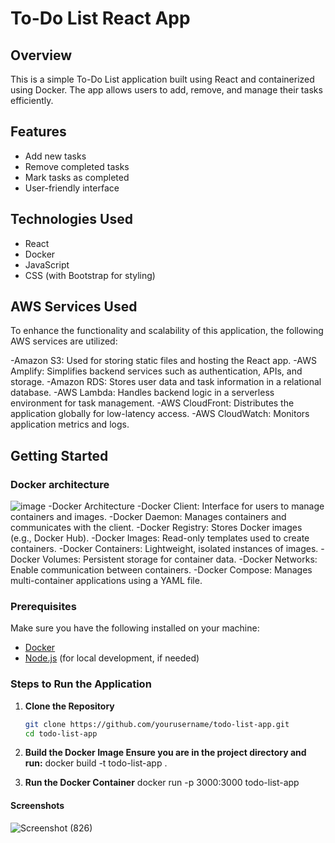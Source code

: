 # To-Do List React App

## Overview
This is a simple To-Do List application built using React and containerized using Docker. The app allows users to add, remove, and manage their tasks efficiently.

## Features
- Add new tasks
- Remove completed tasks
- Mark tasks as completed
- User-friendly interface

## Technologies Used
- React
- Docker
- JavaScript
- CSS (with Bootstrap for styling)

## AWS Services Used
To enhance the functionality and scalability of this application, the following AWS services are utilized:

-Amazon S3: Used for storing static files and hosting the React app.
-AWS Amplify: Simplifies backend services such as authentication, APIs, and storage.
-Amazon RDS: Stores user data and task information in a relational database.
-AWS Lambda: Handles backend logic in a serverless environment for task management.
-AWS CloudFront: Distributes the application globally for low-latency access.
-AWS CloudWatch: Monitors application metrics and logs.
## Getting Started

### Docker architecture
![image](https://github.com/user-attachments/assets/5aceef3a-4b79-4450-920e-2a293872fd40)
-Docker Architecture
-Docker Client: Interface for users to manage containers and images.
-Docker Daemon: Manages containers and communicates with the client.
-Docker Registry: Stores Docker images (e.g., Docker Hub).
-Docker Images: Read-only templates used to create containers.
-Docker Containers: Lightweight, isolated instances of images.
-Docker Volumes: Persistent storage for container data.
-Docker Networks: Enable communication between containers.
-Docker Compose: Manages multi-container applications using a YAML file.


### Prerequisites
Make sure you have the following installed on your machine:
- [Docker](https://www.docker.com/get-started) 
- [Node.js](https://nodejs.org/) (for local development, if needed)

### Steps to Run the Application

1. **Clone the Repository**
   ```bash
   git clone https://github.com/yourusername/todo-list-app.git
   cd todo-list-app
   
2. **Build the Docker Image Ensure you are in the project directory and run:**
docker build -t todo-list-app .

3. **Run the Docker Container**
   docker run -p 3000:3000 todo-list-app

#### Screenshots
![Screenshot (826)](https://github.com/user-attachments/assets/d132963f-f89c-4569-8a86-1632215a7b00)



